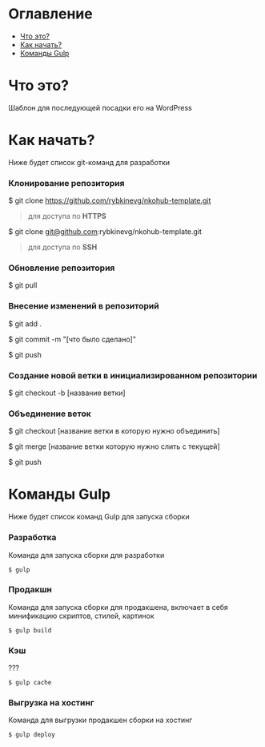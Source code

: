 
# Оглавление

-  [Что это?](#what)
-  [Как начать?](#start)
-  [Команды Gulp](#gulp)

# <a id="what" /> Что это?

Шаблон для последующей посадки его на WordPress

# <a id="start" /> Как начать?

Ниже будет список git-команд для разработки

### Клонирование репозитория

$ git clone https://github.com/rybkinevg/nkohub-template.git

> для доступа по **HTTPS**

$ git clone git@github.com:rybkinevg/nkohub-template.git

> для доступа по **SSH**

### Обновление репозитория

$ git pull

### Внесение изменений в репозиторий

$ git add .

$ git commit -m "[что было сделано]"

$ git push

### Создание новой ветки в инициализированном репозитории

$ git checkout -b [название ветки]

### Объединение веток

$ git checkout [название ветки в которую нужно объединить]

$ git merge [название ветки которую нужно слить с текущей]

$ git push

# <a id="gulp" /> Команды Gulp

Ниже будет список команд Gulp для запуска сборки

### Разработка

Команда для запуска сборки для разработки

    $ gulp

### Продакшн

Команда для запуска сборки для продакшена, включает в себя минификацию скриптов, стилей, картинок

    $ gulp build

### Кэш

???

    $ gulp cache

### Выгрузка на хостинг

Команда для выгрузки продакшен сборки на хостинг

    $ gulp deploy